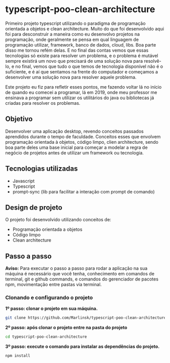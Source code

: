 # typescript-poo-clean-architecture
Primeiro projeto typescript utilizando o paradigma de programação orientada a objetos e clean architecture. Muito do que foi desenvolvido aqui foi para desconstruir a maneira como eu desenvolvo projetos na programação, onde geralmente se pensa em qual linguagem de programação utilizar, framework, banco de dados, cloud, libs. Boa parte disso me tornou refém delas. E no final das contas vemos que essas tecnologias só existe para resolver um problema, e o problema é mutável sempre existirá um novo que precisará de uma solução nova para resolvê-lo, e no final, vemos que tudo o que temos de tecnologia disponível não é o suficiente, e é aí que sentamos na frente do computador e começamos a desenvolver uma solução nova para resolver aquele problema. 

Este projeto eu fiz para refletir esses pontos, me fazendo voltar lá no início de quando eu comecei a programar, lá em 2019, onde meu professor me ensinava a programar sem utilizar os utilitários do java ou bibliotecas já criadas para resolver os problemas. 

## Objetivo
Desenvolver uma aplicação desktop, revendo conceitos passados aprendidos durante o tempo de faculdade. Conceitos esses que envolvem programação orientada à objetos, código limpo, clien architecture, sendo boa parte deles uma base inicial para começar a modelar a regra de negócio de projetos antes de utilizar um framework ou tecnologia.

## Tecnologias utilizadas
- Javascript
- Typescript
- prompt-sync (lib para facilitar a interação com prompt de comando)

## Design de projeto
O projeto foi desenvolvido utilizando conceitos de:
- Programação orientada a objetos
- Código limpo
- Clean architecture

## Passo a passo
**Aviso:** Para executar o passo a passo para rodar a aplicação na sua máquina é necessário que você tenha, conhecimento em comandos de terminal, git e github commands, e comandos do gerenciador de pacotes npm, movimentação entre pastas via terminal.

### Clonando e configurando o projeto
**1º passo: clonar o projeto em sua máquina.**
```bash
git clone https://github.com/Marlinsk/typescript-poo-clean-architecture.git
```

**2º passo: após clonar o projeto entre na pasta do projeto**
```bash
cd typescript-poo-clean-architecture
```

**3º passo: execute o comando para instalar as dependências do projeto.**
```bash
npm install
```
